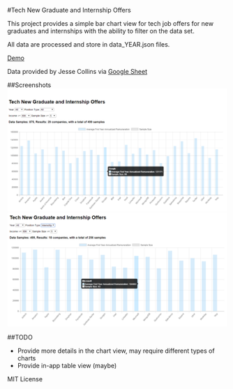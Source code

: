 #Tech New Graduate and Internship Offers

This project provides a simple bar chart view for tech job offers for new graduates and internships with the ability to filter on the data set.

All data are processed and store in data_YEAR.json files.

[Demo](https://google.com)

Data provided by Jesse Collins via [Google Sheet](https://docs.google.com/spreadsheets/d/1Km9bsx0SWPDiOPMYvremSDujyS5sF0ZQvbxr5S52wSA/edit?usp=sharing)

##Screenshots
![Screenshot 1](/sc_1.png)
![Screenshot 2](/sc_2.png)

##TODO
- Provide more details in the chart view, may require different types of charts
- Provide in-app table view (maybe)

MIT License

